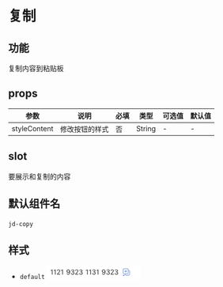 # 复制

## 功能

复制内容到粘贴板

## props

| 参数 | 说明 | 必填 | 类型 | 可选值 | 默认值 |
| --- | --- | --- | --- | --- | --- |
| styleContent | 修改按钮的样式 | 否 | String | - | - |

## slot

要展示和复制的内容

## 默认组件名

`jd-copy`

## 样式

- `default`
![copy](./img/copy.png)

